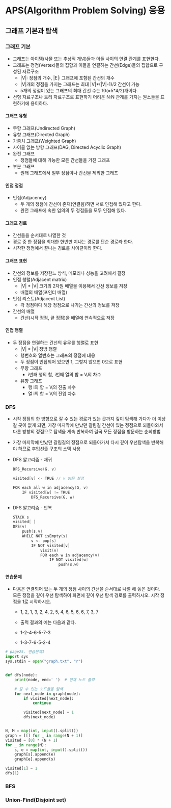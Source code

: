 ﻿# APS(Algorithm Problem Solving) 응용

## 그래프 기본과 탐색

### 그래프 기본

- 그래프는 아이템(사물 또는 추상적 개념)들과 이들 사이의 연결 관계를 표현한다.
- 그래프는 정점(Vertex)들의 집합과 이들을 연결하는 간선(Edge)들의 집합으로 구성된 자료구조
  - |V|: 정점의 개수, |E|: 그래프에 포함된 간선의 개수
  - |V|개의 정점을 가지는 그래프는 최대 |V|\*(|V|-1)/2 간선이 가능
  - 5개의 정점이 있는 그래프의 최대 간선 수는 10(=5\*4/2)개이다.
- 선형 자료구조나 트리 자료구조로 표현하기 어려운 N:N 관계를 가지는 원소들을 표현하기에 용이하다.

#### 그래프 유형

- 무향 그래프(Undirected Graph)
- 유향 그래프(Directed Graph)
- 가중치 그래프(Weighted Graph)
- 사이클 없는 방향 그래프(DAG, Directed Acyclic Graph)
- 완전 그래프
  - 정점들에 대해 가능한 모든 간선들을 가진 그래프
- 부분 그래프
  - 원래 그래프에서 일부 정점이나 간선을 제외한 그래프

#### 인접 정점

- 인접(Adjacency)
  - 두 개의 정점에 간선이 존재(연결됨)하면 서로 인접해 있다고 한다.
  - 완전 그래프에 속한 임의의 두 정점들을 모두 인접해 있다.

#### 그래프 경로

- 간선들을 순서대로 나열한 것
- 경로 중 한 정점을 최대한 한번만 지나는 경로를 단순 경로라 한다.
- 시작한 정점에서 끝나는 경로를 사이클이라 한다.

#### 그래프 표현

- 간선의 정보를 저장한느 방식, 메모리나 성능을 고려해서 결정
- 인접 행렬(Adjacent matrix)
  - |V| \* |V| 크기의 2차원 배열을 이용해서 간선 정보를 저장
  - 배열의 배열(포인터 배열)
- 인접 리스트(Adjacent List)
  - 각 정점마다 해당 정점으로 나가는 간선의 정보를 저장
- 간선의 배열
  - 간선(시작 정점, 끝 정점)을 배열에 연속적으로 저장

#### 인접 행렬

- 두 정점을 연결하는 간선의 유무를 행렬로 표현
  - |V| \* |V| 정방 행렬
  - 행번호와 열번호는 그래프의 정점에 대응
  - 두 정점이 인접되어 있으면 1, 그렇지 않으면 0으로 표현
  - 무향 그래프
    - i번째 행의 합, i번째 열의 합 = Vᵢ의 차수
  - 유향 그래프
    - 행 i의 합 = Vᵢ의 진출 차수
    - 열 i의 합 = Vᵢ의 진입 차수

### DFS

- 시작 정점의 한 방향으로 갈 수 있는 경로가 있는 곳까지 깊이 탐색해 가다가 더 이상 갈 곳이 없게 되면, 가장 마지막에 만났던 갈림길 간선이 있는 정점으로 되돌아와서 다른 방향의 정점으로 탐색을 계속 반복하여 결국 모든 정점을 방문하는 순회방법
- 가장 마지막에 만났던 갈림길의 정점으로 되돌아가서 다시 깊이 우선탐색을 반복해야 하므로 후입선출 구조의 스택 사용

- DFS 알고리즘 - 재귀

  ```cpp
  DFS_Recursive(G, v)

  visited[v] <- TRUE // v 방문 설정

  FOR each all w in adjacency(G, v)
      IF visited[w] != TRUE
          DFS_Recursive(G, w)
  ```

- DFS 알고리즘 - 반복

  ```cpp
  STACK s
  visited[ ]
  DFS(v)
      push(s,v)
      WHILE NOT isEmpty(s)
          v <- pop(s)
          IF NOT visited[v]
              visit(v)
              FOR each w in adjacency(v)
                  IF NOT visited[w]
                      push(s,w)
  ```

#### 연습문제

- 다음은 연결되어 있는 두 개의 정점 사이의 간선을 순서대로 나열 해 놓은 것이다. 모든 정점을 깊이 우선 탐색하여 화면에 깊이 우선 탐색 경로를 출력하시오. 시작 정점을 1로 시작하시오.

  - 1, 2, 1, 3, 2, 4, 2, 5, 4, 6, 5, 6, 6, 7, 3, 7

  - 출력 결과의 예는 다음과 같다.

  - 1-2-4-6-5-7-3
  - 1-3-7-6-5-2-4

```py
# page25. 연습문제1
import sys
sys.stdin = open("graph.txt", "r")


def dfs(node):
    print(node, end=' ')  # 현재 노드 출력

    # 갈 수 있는 노드들을 탐색
    for next_node in graph[node]:
        if visited[next_node]:
            continue

        visited[next_node] = 1
        dfs(next_node)


N, M = map(int, input().split())
graph = [[] for _ in range(N + 1)]
visited = [0] * (N + 1)
for _ in range(M):
    s, e = map(int, input().split())
    graph[s].append(e)
    graph[e].append(s)

visited[1] = 1
dfs(1)
```

### BFS

### Union-Find(Disjoint set)
